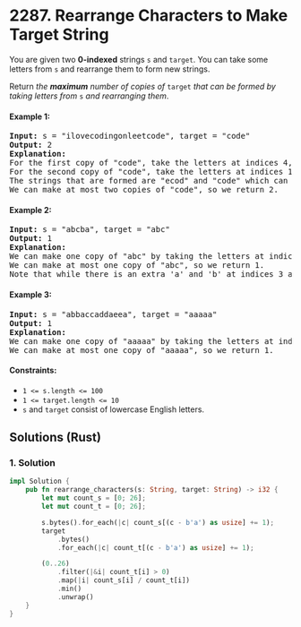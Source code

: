 # 2287. Rearrange Characters to Make Target String
You are given two **0-indexed** strings `s` and `target`. You can take some letters from `s` and rearrange them to form new strings.

Return *the **maximum** number of copies of* `target` *that can be formed by taking letters from* `s` *and rearranging them*.

#### Example 1:
<pre>
<strong>Input:</strong> s = "ilovecodingonleetcode", target = "code"
<strong>Output:</strong> 2
<strong>Explanation:</strong>
For the first copy of "code", take the letters at indices 4, 5, 6, and 7.
For the second copy of "code", take the letters at indices 17, 18, 19, and 20.
The strings that are formed are "ecod" and "code" which can both be rearranged into "code".
We can make at most two copies of "code", so we return 2.
</pre>

#### Example 2:
<pre>
<strong>Input:</strong> s = "abcba", target = "abc"
<strong>Output:</strong> 1
<strong>Explanation:</strong>
We can make one copy of "abc" by taking the letters at indices 0, 1, and 2.
We can make at most one copy of "abc", so we return 1.
Note that while there is an extra 'a' and 'b' at indices 3 and 4, we cannot reuse the letter 'c' at index 2, so we cannot make a second copy of "abc".
</pre>

#### Example 3:
<pre>
<strong>Input:</strong> s = "abbaccaddaeea", target = "aaaaa"
<strong>Output:</strong> 1
<strong>Explanation:</strong>
We can make one copy of "aaaaa" by taking the letters at indices 0, 3, 6, 9, and 12.
We can make at most one copy of "aaaaa", so we return 1.
</pre>

#### Constraints:
* `1 <= s.length <= 100`
* `1 <= target.length <= 10`
* `s` and `target` consist of lowercase English letters.

## Solutions (Rust)

### 1. Solution
```Rust
impl Solution {
    pub fn rearrange_characters(s: String, target: String) -> i32 {
        let mut count_s = [0; 26];
        let mut count_t = [0; 26];

        s.bytes().for_each(|c| count_s[(c - b'a') as usize] += 1);
        target
            .bytes()
            .for_each(|c| count_t[(c - b'a') as usize] += 1);

        (0..26)
            .filter(|&i| count_t[i] > 0)
            .map(|i| count_s[i] / count_t[i])
            .min()
            .unwrap()
    }
}
```
